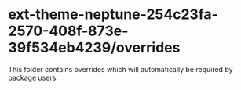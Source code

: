 # ext-theme-neptune-254c23fa-2570-408f-873e-39f534eb4239/overrides

This folder contains overrides which will automatically be required by package users.
